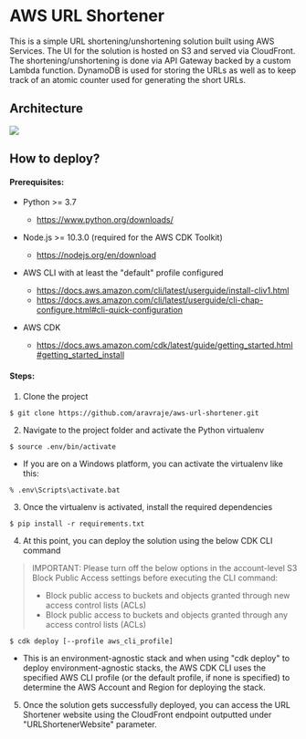 
# AWS URL Shortener

This is a simple URL shortening/unshortening solution built using AWS Services. The UI for the solution is hosted on S3 and served via CloudFront. The shortening/unshortening is done via API Gateway backed by a custom Lambda function. DynamoDB is used for storing the URLs as well as to keep track of an atomic counter used for generating the short URLs.


## Architecture

<image src="images/architecture.jpeg">


## How to deploy?

#### Prerequisites:

* Python >= 3.7
  * https://www.python.org/downloads/

* Node.js >= 10.3.0 (required for the AWS CDK Toolkit)
  * https://nodejs.org/en/download

* AWS CLI with at least the "default" profile configured
  * https://docs.aws.amazon.com/cli/latest/userguide/install-cliv1.html
  * https://docs.aws.amazon.com/cli/latest/userguide/cli-chap-configure.html#cli-quick-configuration

* AWS CDK
  * https://docs.aws.amazon.com/cdk/latest/guide/getting_started.html#getting_started_install


#### Steps:

1. Clone the project

```
$ git clone https://github.com/aravraje/aws-url-shortener.git
```

2. Navigate to the project folder and activate the Python virtualenv

```
$ source .env/bin/activate
```

  - If you are on a Windows platform, you can activate the virtualenv like this:

```
% .env\Scripts\activate.bat
```

3. Once the virtualenv is activated, install the required dependencies

```
$ pip install -r requirements.txt
```

4. At this point, you can deploy the solution using the below CDK CLI command

> IMPORTANT: Please turn off the below options in the account-level S3 Block Public Access settings before executing the CLI command:
> - Block public access to buckets and objects granted through new access control lists (ACLs)
> - Block public access to buckets and objects granted through any access control lists (ACLs)

```
$ cdk deploy [--profile aws_cli_profile]
```
  - This is an environment-agnostic stack and when using "cdk deploy" to deploy environment-agnostic stacks, the AWS CDK CLI uses the specified AWS CLI profile (or the default profile, if none is specified) to determine the AWS Account and Region for deploying the stack.

5. Once the solution gets successfully deployed, you can access the URL Shortener website using the CloudFront endpoint outputted under "URLShortenerWebsite" parameter.